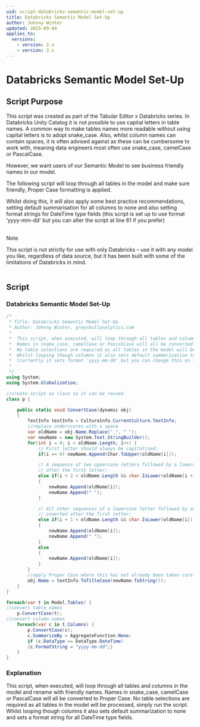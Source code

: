 ```yaml
---
uid: script-databricks-semantic-model-set-up
title: Databricks Semantic Model Set-Up
author: Johnny Winter
updated: 2025-09-04
applies_to:
  versions:
    - version: 2.x
    - version: 3.x
---
```


# Databricks Semantic Model Set-Up

## Script Purpose

This script was created as part of the Tabular Editor x Databricks series. In Databricks Unity Catalog it is not possible to use capital letters in table names. A common way to make tables names more readable without using capital letters is to adopt snake_case. Also, whilst column names can contain spaces, it is often advised against as these can be cumbersome to work with, meaning data engineers most often use snake_case, camelCase or PascalCase.

However, we want users of our Semantic Model to see business friendly names in our model.

The following script will loop through all tables in the model and make sure friendly, Proper Case formatting is applied.

Whilst doing this, it will also apply some best practice recommendations, setting default summarisation for all columns to none and also setting format strings for DateTime type fields (this script is set up to use format ‘yyyy-mm-dd' but you can alter the script at line 61 if you prefer) <br></br>

> [!NOTE]
> This script is not strictly for use with only Databricks – use it with any model you like, regardless of data source, but it has been built with some of the limitations of Databricks in mind. <br></br>

## Script

### Databricks Semantic Model Set-Up

```csharp
/*
 * Title: Databricks Semantic Model Set-Up
 * Author: Johnny Winter, greyskullanalytics.com
 *
 *  This script, when executed, will loop through all tables and columns in the model and rename with friendly names. 
 *  Names in snake_case, camelCase or PascalCase will all be converted to Proper Case.
 *  No table selections are required as all tables in the model will be processed, simply run the script.
 *  Whilst looping though columns it also sets default summarization to none and sets a format string for all DateTime type fields 
 *  (currently it sets format 'yyyy-mm-dd' but you can change this on line 61 if you wish).
 *
 */
using System;
using System.Globalization;

//create script as class so it can be reused 
class p {

    public static void ConvertCase(dynamic obj)
    {
        TextInfo textInfo = CultureInfo.CurrentCulture.TextInfo;
        //replace underscores with a space
        var oldName = obj.Name.Replace("_", " ");
        var newName = new System.Text.StringBuilder();
        for(int i = 0; i < oldName.Length; i++) {
            // First letter should always be capitalized:
            if(i == 0) newName.Append(Char.ToUpper(oldName[i]));

            // A sequence of two uppercase letters followed by a lowercase letter should have a space inserted
            // after the first letter:
            else if(i + 2 < oldName.Length && char.IsLower(oldName[i + 2]) && char.IsUpper(oldName[i + 1]) && char.IsUpper(oldName[i]))
            {
                newName.Append(oldName[i]);
                newName.Append(" ");
            }

            // All other sequences of a lowercase letter followed by an uppercase letter, should have a space
            // inserted after the first letter:
            else if(i + 1 < oldName.Length && char.IsLower(oldName[i]) && char.IsUpper(oldName[i+1]))
            {
                newName.Append(oldName[i]);
                newName.Append(" ");
            }
            else
            {
                newName.Append(oldName[i]);
            }
        }
        //apply Proper Case where this has not already been taken care of above
        obj.Name = textInfo.ToTitleCase(newName.ToString());
    }
}

foreach(var t in Model.Tables) {
//convert table names
    p.ConvertCase(t);
//convert column names
    foreach(var c in t.Columns) {
        p.ConvertCase(c);
        c.SummarizeBy = AggregateFunction.None;
        if (c.DataType == DataType.DateTime)
        {c.FormatString = "yyyy-mm-dd";}
    }
}
```

### Explanation

This script, when executed, will loop through all tables and columns in the model and rename with friendly names. Names in snake_case, camelCase or PascalCase will all be converted to Proper Case. No table selections are required as all tables in the model will be processed, simply run the script. Whilst looping though columns it also sets default summarization to none and sets a format string for all DateTime type fields.

